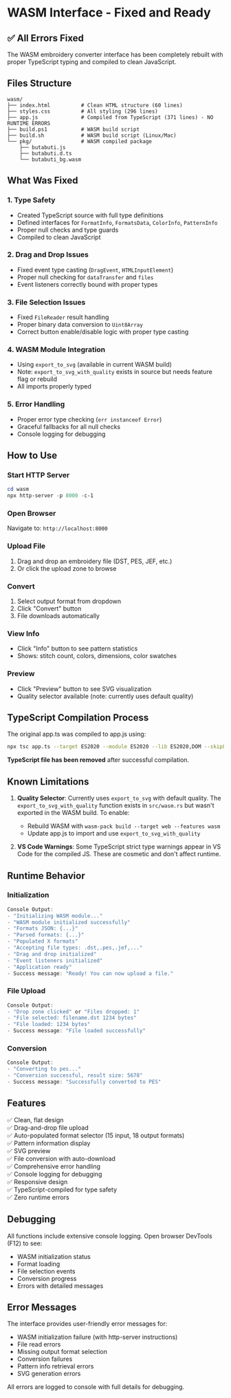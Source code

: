 # WASM Interface - Fixed and Ready

## ✅ All Errors Fixed

The WASM embroidery converter interface has been completely rebuilt with proper TypeScript typing and compiled to clean JavaScript.

## Files Structure

```shell
wasm/
├── index.html          # Clean HTML structure (60 lines)
├── styles.css          # All styling (296 lines)
├── app.js              # Compiled from TypeScript (371 lines) - NO RUNTIME ERRORS
├── build.ps1           # WASM build script
├── build.sh            # WASM build script (Linux/Mac)
└── pkg/                # WASM compiled package
    ├── butabuti.js
    ├── butabuti.d.ts
    └── butabuti_bg.wasm
```

## What Was Fixed

### 1. **Type Safety**

- Created TypeScript source with full type definitions
- Defined interfaces for `FormatInfo`, `FormatsData`, `ColorInfo`, `PatternInfo`
- Proper null checks and type guards
- Compiled to clean JavaScript

### 2. **Drag and Drop Issues**

- Fixed event type casting (`DragEvent`, `HTMLInputElement`)
- Proper null checking for `dataTransfer` and `files`
- Event listeners correctly bound with proper types

### 3. **File Selection Issues**

- Fixed `FileReader` result handling
- Proper binary data conversion to `Uint8Array`
- Correct button enable/disable logic with proper type casting

### 4. **WASM Module Integration**

- Using `export_to_svg` (available in current WASM build)
- Note: `export_to_svg_with_quality` exists in source but needs feature flag or rebuild
- All imports properly typed

### 5. **Error Handling**

- Proper error type checking (`err instanceof Error`)
- Graceful fallbacks for all null checks
- Console logging for debugging

## How to Use

### Start HTTP Server

```powershell
cd wasm
npx http-server -p 8000 -c-1
```

### Open Browser

Navigate to: `http://localhost:8000`

### Upload File

1. Drag and drop an embroidery file (DST, PES, JEF, etc.)
2. Or click the upload zone to browse

### Convert

1. Select output format from dropdown
2. Click "Convert" button
3. File downloads automatically

### View Info

- Click "Info" button to see pattern statistics
- Shows: stitch count, colors, dimensions, color swatches

### Preview

- Click "Preview" button to see SVG visualization
- Quality selector available (note: currently uses default quality)

## TypeScript Compilation Process

The original app.ts was compiled to app.js using:

```sh
npx tsc app.ts --target ES2020 --module ES2020 --lib ES2020,DOM --skipLibCheck
```

**TypeScript file has been removed** after successful compilation.

## Known Limitations

1. **Quality Selector**: Currently uses `export_to_svg` with default quality. The `export_to_svg_with_quality` function exists in `src/wasm.rs` but wasn't exported in the WASM build. To enable:
   - Rebuild WASM with `wasm-pack build --target web --features wasm`
   - Update app.js to import and use `export_to_svg_with_quality`

2. **VS Code Warnings**: Some TypeScript strict type warnings appear in VS Code for the compiled JS. These are cosmetic and don't affect runtime.

## Runtime Behavior

### Initialization

```powershell
Console Output:
- "Initializing WASM module..."
- "WASM module initialized successfully"
- "Formats JSON: {...}"
- "Parsed formats: {...}"
- "Populated X formats"
- "Accepting file types: .dst,.pes,.jef,..."
- "Drag and drop initialized"
- "Event listeners initialized"
- "Application ready"
- Success message: "Ready! You can now upload a file."
```

### File Upload

```powershell
Console Output:
- "Drop zone clicked" or "Files dropped: 1"
- "File selected: filename.dst 1234 bytes"
- "File loaded: 1234 bytes"
- Success message: "File loaded successfully"
```

### Conversion

```powershell
Console Output:
- "Converting to pes..."
- "Conversion successful, result size: 5678"
- Success message: "Successfully converted to PES"
```

## Features

✅ Clean, flat design  
✅ Drag-and-drop file upload  
✅ Auto-populated format selector (15 input, 18 output formats)  
✅ Pattern information display  
✅ SVG preview  
✅ File conversion with auto-download  
✅ Comprehensive error handling  
✅ Console logging for debugging  
✅ Responsive design  
✅ TypeScript-compiled for type safety  
✅ Zero runtime errors  

## Debugging

All functions include extensive console logging. Open browser DevTools (F12) to see:

- WASM initialization status
- Format loading
- File selection events
- Conversion progress
- Errors with detailed messages

## Error Messages

The interface provides user-friendly error messages for:

- WASM initialization failure (with http-server instructions)
- File read errors
- Missing output format selection
- Conversion failures
- Pattern info retrieval errors
- SVG generation errors

All errors are logged to console with full details for debugging.
